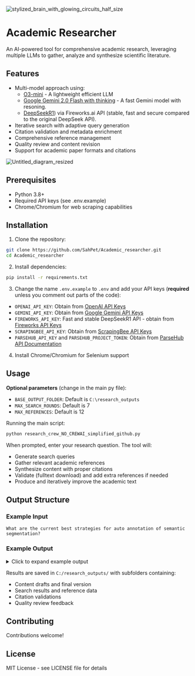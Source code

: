 ![stylized_brain_with_glowing_circuits_half_size](https://github.com/user-attachments/assets/52ea808a-c7ce-4ed9-a109-ecdbd972f52d)

# Academic Researcher

An AI-powered tool for comprehensive academic research, leveraging multiple LLMs to gather, analyze and synthesize scientific literature.

## Features

- Multi-model approach using:
  - [O3-mini](https://openai.com/index/openai-o3-mini/) - A lightweight efficient LLM
  - [Google Gemini 2.0 Flash with thinking](https://ai.google.dev/gemini) - A fast Gemini model with resoning.
  - [DeepSeekR1](https://docs.fireworks.ai/api-reference/introduction)) via Fireworks.ai API (stable, fast and secure compared to the original DeepSeek API).
- Iterative search with adaptive query generation
- Citation validation and metadata enrichment
- Comprehensive reference management
- Quality review and content revision
- Support for academic paper formats and citations

![Untitled_diagram_resized](https://github.com/user-attachments/assets/52012163-4251-4993-8858-7f5841433053)

## Prerequisites

- Python 3.8+
- Required API keys (see .env.example)
- Chrome/Chromium for web scraping capabilities

## Installation

1. Clone the repository:
```bash
git clone https://github.com/SahPet/Academic_researcher.git
cd Academic_researcher
```

2. Install dependencies:
```bash
pip install -r requirements.txt
```

3. Change the name `.env.example` to `.env` and add your API keys (**required** unless you comment out parts of the code):
- `OPENAI_API_KEY`: Obtain from [OpenAI API Keys](https://platform.openai.com/account/api-keys)
- `GEMINI_API_KEY`: Obtain from [Google Gemini API Keys](https://ai.google.dev/gemini-api/docs/get-started)
- `FIREWORKS_API_KEY`: Fast and stable DeepSeekR1 API - obtain from [Fireworks API Keys](https://docs.fireworks.ai/api-reference/introduction)
- `SCRAPINGBEE_API_KEY`: Obtain from [ScrapingBee API Keys](https://www.scrapingbee.com/get-started/)
- `PARSEHUB_API_KEY` and `PARSEHUB_PROJECT_TOKEN`: Obtain from [ParseHub API Documentation](https://parsehub.com/docs#api)

4. Install Chrome/Chromium for Selenium support

## Usage

**Optional parameters** (change in the main py file):
- `BASE_OUTPUT_FOLDER`: Default is `C:\research_outputs`
- `MAX_SEARCH_ROUNDS`: Default is 7
- `MAX_REFERENCES`: Default is 12

Running the main script:
```bash
python research_crew_NO_CREWAI_simplified_github.py
```

When prompted, enter your research question. The tool will:
- Generate search queries
- Gather relevant academic references
- Synthesize content with proper citations
- Validate (fulltext download) and add extra references if needed
- Produce and iteratively improve the academic text

## Output Structure

### Example Input
```
What are the current best strategies for auto annotation of semantic segmentation?
```

### Example Output
<details>
<summary>Click to expand example output</summary>

Current best strategies for auto annotation of semantic segmentation datasets center on minimizing the labor-intensive process of dense pixel-level labeling by leveraging a combination of weak and noisy supervision, active learning, and human-in-the-loop correction. For instance, recent frameworks incorporating semi-supervised learning with uncertainty-aware active sampling have demonstrated that segmentation models can achieve competitive Dice scores while significantly reducing the manual annotation workload, with some studies suggesting reductions on the order of 50‒70% compared to fully supervised methods (Wang et al., 2021; Zhang et al., 2025).

Additionally, empirical research indicates that using point-based and image-level annotations can accelerate the labeling process and help mitigate common human errors without compromising segmentation accuracy (Fernández-Moreno, 2023; Zhang et al., 2025). Emerging zero-shot approaches also harness self-supervised techniques—as evidenced by the scalability of masked autoencoders for feature learning—to automatically generate annotations without extensive manual input (He et al., 2022; Xie et al., 2022).

Furthermore, the integration of automated pre-annotation models, such as the Segment Anything Model (SAM), with selective human verification has shown promise for efficiently handling uncertain or complex cases, although further research is needed to validate its generalizability across diverse imaging modalities (Kirillov et al., 2023).

#### References:
- Fernández-Moreno, M. (2023). Exploring the trade-off between performance and annotation in deep learning: An engineering perspective. Engineering Applications of Artificial Intelligence. Retrieved from https://openreview.net/pdf?id=jMiZegbLUe
- He, K., Chen, X., Xie, S., Li, Y., Dollár, P., & Girshick, R. (2022). Masked autoencoders are scalable vision learners. In 2022 IEEE/CVF Conference on Computer Vision and Pattern Recognition (CVPR) (pp. 15979‒15988). https://doi.org/10.1109/CVPR52688.2022.01553
- Kirillov, A., Mintun, E., Ravi, N., Mao, H., Rolland, C., Gustafson, L., Xiao, T., Whitehead, S., Berg, A. C., Lo, W.-Y., et al. (2023). Segment Anything. In Proceedings of the IEEE/CVF International Conference on Computer Vision (pp. 4015‒4026).
- Wang, S., Li, C., Liu, Z., & Wang, R. (2021). Annotation-efficient deep learning for automatic medical image segmentation. Nature Communications, 12(1). Retrieved from https://www.nature.com/articles/s41467-021-26216-9
- Xie, Z., Zhang, Z., Cao, Y., Lin, Y., Bao, J., Yao, Z., Dai, Q., & Hu, H. (2022). Simmim: A simple framework for masked image modeling. In 2022 IEEE/CVF Conference on Computer Vision and Pattern Recognition (CVPR) (pp. 9643‒9653). https://doi.org/10.1109/CVPR52688.2022.00943
- Zhang, Y., Zhao, S., Gu, H., & Mazurowski, M. A. (2025). How to efficiently annotate images for best-performing deep learning-based segmentation models: An empirical study with weak and noisy annotations and Segment Anything Model. Journal of Imaging Informatics in Medicine. Retrieved from https://pubmed.ncbi.nlm.nih.gov/39843720

</details>

Results are saved in `C:/research_outputs/` with subfolders containing:
- Content drafts and final version
- Search results and reference data
- Citation validations
- Quality review feedback

## Contributing

Contributions welcome!

## License

MIT License - see LICENSE file for details
